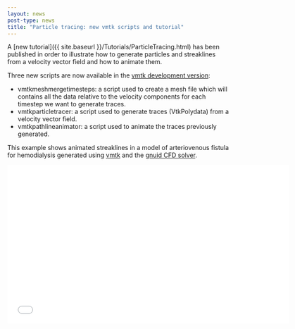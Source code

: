 ```yaml
---
layout: news
post-type: news
title: "Particle tracing: new vmtk scripts and tutorial"
---
```


A [new tutorial]({{ site.baseurl }}/Tutorials/ParticleTracing.html) has been published in order to illustrate how to generate particles and streaklines from a velocity vector field and how to animate them.

Three new scripts are now available in the [vmtk development version]({{site.baseurl}}/download/#development_version):
+ vmtkmeshmergetimesteps: a script used to create a mesh file which will contains all the data relative to the velocity components for each timestep we want to generate traces. 
+ vmtkparticletracer: a script used to generate traces (VtkPolydata) from a velocity vector field.
+ vmtkpathlineanimator: a script used to animate the traces previously generated.

This example shows animated streaklines in a model of arteriovenous fistula for hemodialysis generated using [vmtk](http://vmtk.org) and the [gnuid CFD solver](https://github.com/lorbot/gnuid).


<object width="640" height="360"><param name="movie" value="//www.youtube.com/v/lqBvbKHS7Qo?&hl=it_IT&amp;version=3"></param><param name="allowFullScreen" value="true"></param><param name="allowscriptaccess" value="always"></param><embed src="//www.youtube.com/v/lqBvbKHS7Qo?hl=it_IT&amp;version=3" type="application/x-shockwave-flash" width="640" height="360" allowscriptaccess="always" allowfullscreen="true"></embed></object>

<!--break-->